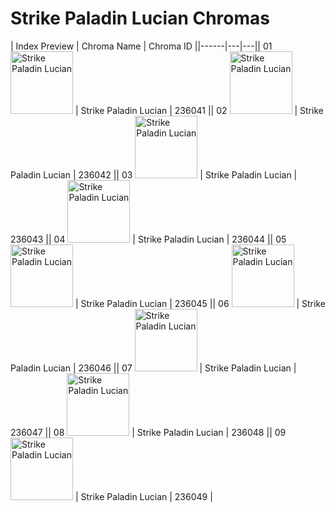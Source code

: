# Strike Paladin Lucian Chromas

| Index  Preview | Chroma Name | Chroma ID ||------|---|---|| 01  <img src='https://raw.communitydragon.org/latest/plugins/rcp-be-lol-game-data/global/default/v1/champion-chroma-images/236/236041.png' alt='Strike Paladin Lucian' width='100'> | Strike Paladin Lucian | 236041 || 02  <img src='https://raw.communitydragon.org/latest/plugins/rcp-be-lol-game-data/global/default/v1/champion-chroma-images/236/236042.png' alt='Strike Paladin Lucian' width='100'> | Strike Paladin Lucian | 236042 || 03  <img src='https://raw.communitydragon.org/latest/plugins/rcp-be-lol-game-data/global/default/v1/champion-chroma-images/236/236043.png' alt='Strike Paladin Lucian' width='100'> | Strike Paladin Lucian | 236043 || 04  <img src='https://raw.communitydragon.org/latest/plugins/rcp-be-lol-game-data/global/default/v1/champion-chroma-images/236/236044.png' alt='Strike Paladin Lucian' width='100'> | Strike Paladin Lucian | 236044 || 05  <img src='https://raw.communitydragon.org/latest/plugins/rcp-be-lol-game-data/global/default/v1/champion-chroma-images/236/236045.png' alt='Strike Paladin Lucian' width='100'> | Strike Paladin Lucian | 236045 || 06  <img src='https://raw.communitydragon.org/latest/plugins/rcp-be-lol-game-data/global/default/v1/champion-chroma-images/236/236046.png' alt='Strike Paladin Lucian' width='100'> | Strike Paladin Lucian | 236046 || 07  <img src='https://raw.communitydragon.org/latest/plugins/rcp-be-lol-game-data/global/default/v1/champion-chroma-images/236/236047.png' alt='Strike Paladin Lucian' width='100'> | Strike Paladin Lucian | 236047 || 08  <img src='https://raw.communitydragon.org/latest/plugins/rcp-be-lol-game-data/global/default/v1/champion-chroma-images/236/236048.png' alt='Strike Paladin Lucian' width='100'> | Strike Paladin Lucian | 236048 || 09  <img src='https://raw.communitydragon.org/latest/plugins/rcp-be-lol-game-data/global/default/v1/champion-chroma-images/236/236049.png' alt='Strike Paladin Lucian' width='100'> | Strike Paladin Lucian | 236049 |